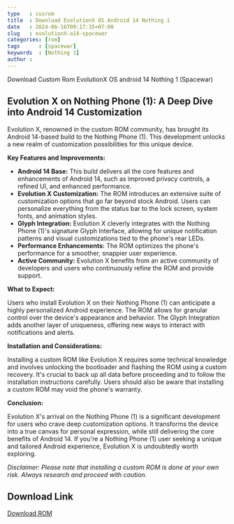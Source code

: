 ```yaml
---
type   : cusrom
title  : Download EvolutionX OS Android 14 Nothing 1
date   : 2024-06-16T09:17:35+07:00
slug   : evolutionX-a14-spacewar
categories: [rom]
tags      : [spacewar]
keywords  : [Nothing 1]
author :
---
```


Download Custom Rom EvolutionX OS android 14 Nothing 1 (Spacewar)

## Evolution X on Nothing Phone (1): A Deep Dive into Android 14 Customization

Evolution X, renowned in the custom ROM community, has brought its Android 14-based build to the Nothing Phone (1). This development unlocks a new realm of customization possibilities for this unique device.

**Key Features and Improvements:**

* **Android 14 Base:** This build delivers all the core features and enhancements of Android 14, such as improved privacy controls, a refined UI, and enhanced performance.
* **Evolution X Customization:** The ROM introduces an extensive suite of customization options that go far beyond stock Android. Users can personalize everything from the status bar to the lock screen, system fonts, and animation styles.
* **Glyph Integration:** Evolution X cleverly integrates with the Nothing Phone (1)'s signature Glyph Interface, allowing for unique notification patterns and visual customizations tied to the phone's rear LEDs.
* **Performance Enhancements:** The ROM optimizes the phone's performance for a smoother, snappier user experience.
* **Active Community:** Evolution X benefits from an active community of developers and users who continuously refine the ROM and provide support.

**What to Expect:**

Users who install Evolution X on their Nothing Phone (1) can anticipate a highly personalized Android experience. The ROM allows for granular control over the device's appearance and behavior. The Glyph Integration adds another layer of uniqueness, offering new ways to interact with notifications and alerts.

**Installation and Considerations:**

Installing a custom ROM like Evolution X requires some technical knowledge and involves unlocking the bootloader and flashing the ROM using a custom recovery. It's crucial to back up all data before proceeding and to follow the installation instructions carefully. Users should also be aware that installing a custom ROM may void the phone's warranty.

**Conclusion:**

Evolution X's arrival on the Nothing Phone (1) is a significant development for users who crave deep customization options. It transforms the device into a true canvas for personal expression, while still delivering the core benefits of Android 14. If you're a Nothing Phone (1) user seeking a unique and tailored Android experience, Evolution X is undoubtedly worth exploring.

*Disclaimer: Please note that installing a custom ROM is done at your own risk. Always research and proceed with caution.*

## Download Link
[Download ROM](https://sourceforge.net/projects/evolution-x/files/Spacewar/14/)

